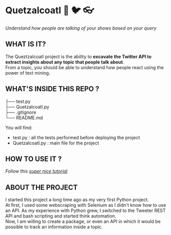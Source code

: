 # Quetzalcoatl :snake: :bird: :eyeglasses:
*Understand how people are talking of your shows based on your query*

## WHAT IS IT?
The Queztzalcoatl project is the ability to **excavate the Twitter API to extract insights about any topic that people talk about**.  
From a topic, you should be able to understand how people react using the power of text mining.

## WHAT'S INSIDE THIS REPO ?

├── test.py  
├── Quetzalcoatl.py  
├── .gitignore  
└── README.md  
  
You will find:
* test.py : all the tests performed before deploying the project
* Quetzalcoatl.py : main file for the project

## HOW TO USE IT ?
*Follow this [super nice tutorial]()*

## ABOUT THE PROJECT
I started this project a long time ago as my very first Python project.  
At first, I used some webscraping with Selenium as I didn't know how to use an API. As my experience with Python grew, I switched to the Tweeter REST API and bash scripting and started think automation.  
Now, I am willing to create a package, or even an API in which it would be possible to track an information inside a topic.

